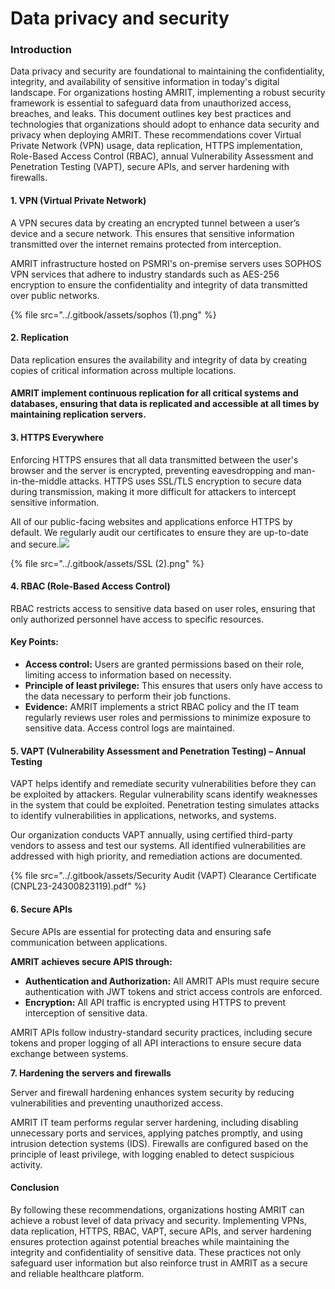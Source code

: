 # Data privacy and security

### Introduction

Data privacy and security are foundational to maintaining the confidentiality, integrity, and availability of sensitive information in today's digital landscape. For organizations hosting AMRIT, implementing a robust security framework is essential to safeguard data from unauthorized access, breaches, and leaks. This document outlines key best practices and technologies that organizations should adopt to enhance data security and privacy when deploying AMRIT. These recommendations cover Virtual Private Network (VPN) usage, data replication, HTTPS implementation, Role-Based Access Control (RBAC), annual Vulnerability Assessment and Penetration Testing (VAPT), secure APIs, and server hardening with firewalls.

#### 1. VPN (Virtual Private Network)

A VPN secures data by creating an encrypted tunnel between a user’s device and a secure network. This ensures that sensitive information transmitted over the internet remains protected from interception.

AMRIT infrastructure hosted on PSMRI's on-premise servers uses SOPHOS VPN services that adhere to industry standards such as AES-256 encryption to ensure the confidentiality and integrity of data transmitted over public networks.

{% file src="../.gitbook/assets/sophos (1).png" %}

#### 2. Replication

Data replication ensures the availability and integrity of data by creating copies of critical information across multiple locations.

#### AMRIT  implement continuous replication for all critical systems and databases, ensuring that data is replicated and accessible at all times by maintaining replication servers.

#### 3. HTTPS Everywhere

Enforcing HTTPS ensures that all data transmitted between the user's browser and the server is encrypted, preventing eavesdropping and man-in-the-middle attacks. HTTPS uses SSL/TLS encryption to secure data during transmission, making it more difficult for attackers to intercept sensitive information.

All of our public-facing websites and applications enforce HTTPS by default. We regularly audit our certificates to ensure they are up-to-date and secure.![](file:///C:/Users/SRINIV~1/AppData/Local/Temp/msohtmlclip1/01/clip_image004.png)

{% file src="../.gitbook/assets/SSL (2).png" %}

#### 4. RBAC (Role-Based Access Control)

RBAC restricts access to sensitive data based on user roles, ensuring that only authorized personnel have access to specific resources.

#### Key Points:

* **Access control:** Users are granted permissions based on their role, limiting access to information based on necessity.
* **Principle of least privilege:** This ensures that users only have access to the data necessary to perform their job functions.
* **Evidence:** AMRIT implements a strict RBAC policy and the IT team regularly reviews user roles and permissions to minimize exposure to sensitive data. Access control logs are maintained.

#### 5. VAPT (Vulnerability Assessment and Penetration Testing) – Annual Testing

VAPT helps identify and remediate security vulnerabilities before they can be exploited by attackers. Regular vulnerability scans identify weaknesses in the system that could be exploited. Penetration testing simulates attacks to identify vulnerabilities in applications, networks, and systems.

Our organization conducts VAPT annually, using certified third-party vendors to assess and test our systems. All identified vulnerabilities are addressed with high priority, and remediation actions are documented.

{% file src="../.gitbook/assets/Security Audit (VAPT) Clearance Certificate (CNPL23-24300823119).pdf" %}

#### 6. Secure APIs

Secure APIs are essential for protecting data and ensuring safe communication between applications.

**AMRIT achieves secure APIS through:**

* **Authentication and Authorization:** All AMRIT APIs must require secure authentication with JWT tokens and strict access controls are enforced.
* **Encryption:** All API traffic is encrypted using HTTPS to prevent interception of sensitive data.

AMRIT APIs follow industry-standard security practices, including secure tokens and proper logging of all API interactions to ensure secure data exchange between systems.

&#x20;**7. Hardening the servers and firewalls**

Server and firewall hardening enhances system security by reducing vulnerabilities and preventing unauthorized access.

AMRIT IT team performs regular server hardening, including disabling unnecessary ports and services, applying patches promptly, and using intrusion detection systems (IDS). Firewalls are configured based on the principle of least privilege, with logging enabled to detect suspicious activity.

#### Conclusion

By following these recommendations, organizations hosting AMRIT can achieve a robust level of data privacy and security. Implementing VPNs, data replication, HTTPS, RBAC, VAPT, secure APIs, and server hardening ensures protection against potential breaches while maintaining the integrity and confidentiality of sensitive data. These practices not only safeguard user information but also reinforce trust in AMRIT as a secure and reliable healthcare platform.

&#x20;
